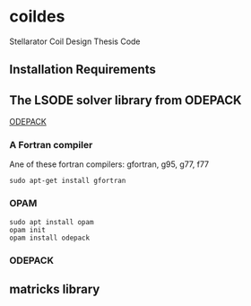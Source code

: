 # coildes
Stellarator Coil Design Thesis Code


## Installation Requirements


## The LSODE solver library from ODEPACK

[ODEPACK](https://computing.llnl.gov/casc/odepack/)

### A Fortran compiler
Ane of these fortran compilers: gfortran, g95, g77, f77

```
sudo apt-get install gfortran
```

### OPAM
```
sudo apt install opam
opam init
opam install odepack
```
### ODEPACK

## matricks library

